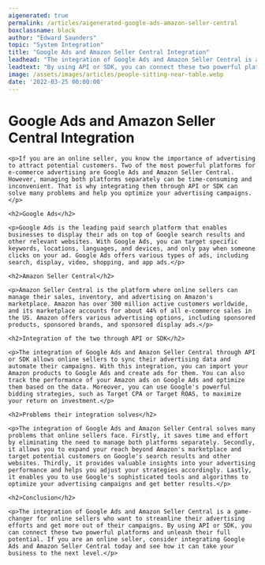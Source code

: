```yaml
---
aigenerated: true
permalink: /articles/aigenerated-google-ads-amazon-seller-central
boxclassname: black
author: "Edward Saunders"
topic: "System Integration"
title: "Google Ads and Amazon Seller Central Integration"
leadhead: "The integration of Google Ads and Amazon Seller Central is a game-changer for online sellers who want to streamline their advertising efforts and get more out of their campaigns"
leadtext: "By using API or SDK, you can connect these two powerful platforms and unleash their full potential. If you are an online seller, consider integrating Google Ads and Amazon Seller Central today and see how it can take your business to the next level."
image: /assets/images/articles/people-sitting-near-table.webp
date: '2022-03-25 00:00:00'
---
```

<div class="arttext">
	<h1>Google Ads and Amazon Seller Central Integration</h1>

	<p>If you are an online seller, you know the importance of advertising to attract potential customers. Two of the most powerful platforms for e-commerce advertising are Google Ads and Amazon Seller Central. However, managing both platforms separately can be time-consuming and inconvenient. That is why integrating them through API or SDK can solve many problems and help you optimize your advertising campaigns.</p>

	<h2>Google Ads</h2>

	<p>Google Ads is the leading paid search platform that enables businesses to display their ads on top of Google search results and other relevant websites. With Google Ads, you can target specific keywords, locations, languages, and devices, and only pay when someone clicks on your ad. Google Ads offers various types of ads, including search, display, video, shopping, and app ads.</p>

	<h2>Amazon Seller Central</h2>

	<p>Amazon Seller Central is the platform where online sellers can manage their sales, inventory, and advertising on Amazon's marketplace. Amazon has over 300 million active customers worldwide, and its marketplace accounts for about 44% of all e-commerce sales in the US. Amazon offers various advertising options, including sponsored products, sponsored brands, and sponsored display ads.</p>

	<h2>Integration of the two through API or SDK</h2>

	<p>The integration of Google Ads and Amazon Seller Central through API or SDK allows online sellers to sync their advertising data and automate their campaigns. With this integration, you can import your Amazon products to Google Ads and create ads for them. You can also track the performance of your Amazon ads on Google Ads and optimize them based on the data. Moreover, you can use Google's powerful bidding strategies, such as Target CPA or Target ROAS, to maximize your return on investment.</p>

	<h2>Problems their integration solves</h2>

	<p>The integration of Google Ads and Amazon Seller Central solves many problems that online sellers face. Firstly, it saves time and effort by eliminating the need to manage both platforms separately. Secondly, it allows you to expand your reach beyond Amazon's marketplace and target potential customers on Google's search results and other websites. Thirdly, it provides valuable insights into your advertising performance and helps you adjust your strategies accordingly. Lastly, it enables you to use Google's sophisticated tools and algorithms to optimize your advertising campaigns and get better results.</p>

	<h2>Conclusion</h2>

	<p>The integration of Google Ads and Amazon Seller Central is a game-changer for online sellers who want to streamline their advertising efforts and get more out of their campaigns. By using API or SDK, you can connect these two powerful platforms and unleash their full potential. If you are an online seller, consider integrating Google Ads and Amazon Seller Central today and see how it can take your business to the next level.</p>

</div>